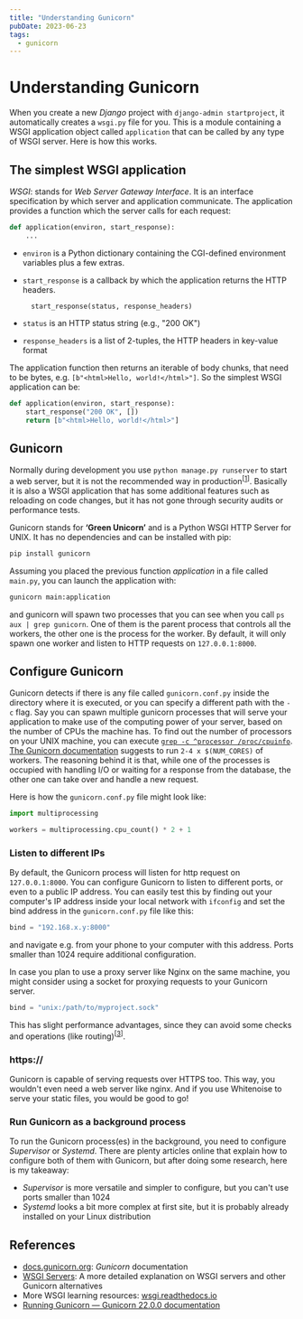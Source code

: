```yaml
---
title: "Understanding Gunicorn"
pubDate: 2023-06-23
tags:
  - gunicorn
---
```


# Understanding Gunicorn

When you create a new *Django* project with `django-admin startproject`, it automatically creates a `wsgi.py` file for you.
This is a module containing a WSGI application object called `application` that can be called by any type of WSGI server.
Here is how this works.

## The simplest WSGI application

*WSGI*: stands for *Web Server Gateway Interface*. It is an interface specification by which server and application communicate.
The application provides a function which the server calls for each request:

```python
def application(environ, start_response):
    ...
```

* `environ` is a Python dictionary containing the CGI-defined environment variables plus a few extras.
* `start_response` is a callback by which the application returns the HTTP headers.

        start_response(status, response_headers)

* `status` is an HTTP status string (e.g., "200 OK")
* `response_headers` is a list of 2-tuples, the HTTP headers in key-value format

The application function then returns an iterable of body chunks, that need to be bytes, e.g. `[b"<html>Hello, world!</html>"]`.
So the simplest WSGI application can be:

```python
def application(environ, start_response):
    start_response("200 OK", [])
    return [b"<html>Hello, world!</html>"]
```

## Gunicorn

Normally during development you use `python manage.py runserver` to start a web server, but it is not the recommended way in production<sup>[[1](https://docs.djangoproject.com/en/dev/ref/django-admin/#runserver)]</sup>.
Basically it is also a WSGI application that has some additional features such as reloading on code changes, but it has not gone through security audits or performance tests.

Gunicorn stands for **‘Green Unicorn’** and is a Python WSGI HTTP Server for UNIX.
It has no dependencies and can be installed with pip:

```bash
pip install gunicorn
```

Assuming you placed the previous function _application_ in a file called `main.py`, you can launch the application with:

```bash
gunicorn main:application
```

and gunicorn will spawn two processes that you can see when you call `ps aux | grep gunicorn`.
One of them is the parent process that controls all the workers, the other one is the process for the worker.
By default, it will only spawn one worker and listen to HTTP requests on `127.0.0.1:8000`.

## Configure Gunicorn

Gunicorn detects if there is any file called `gunicorn.conf.py` inside the directory where it is executed, or you can specify a different path with the `-c` flag.
Say you can spawn multiple gunicorn processes that will serve your application to make use of the computing power of your server, based on the number of CPUs the machine has.
To find out the number of processors on your UNIX machine, you can execute [`grep -c ^processor /proc/cpuinfo`](https://stackoverflow.com/questions/6481005/how-to-obtain-the-number-of-cpus-cores-in-linux-from-the-command-line).
[The Gunicorn documentation](https://docs.gunicorn.org/en/stable/settings.html#workers) suggests to run `2-4 x $(NUM_CORES)` of workers.
The reasoning behind it is that, while one of the processes is occupied with handling I/O or waiting for a response from the database, the other one can take over and handle a new request.

Here is how the `gunicorn.conf.py` file might look like:

```python
import multiprocessing

workers = multiprocessing.cpu_count() * 2 + 1
```

### Listen to different IPs

By default, the Gunicorn process will listen for http request on `127.0.0.1:8000`.
You can configure Gunicorn to listen to different ports, or even to a public IP address.
You can easily test this by finding out your computer's IP address inside your local network with `ifconfig`  and set the bind address in the `gunicorn.conf.py` file like this:

```python
bind = "192.168.x.y:8000"
```

and navigate e.g. from your phone to your computer with this address.
Ports smaller than 1024 require additional configuration.

In case you plan to use a proxy server like Nginx on the same machine, you might consider using a socket for proxying requests to your Gunicorn server.

```python
bind = "unix:/path/to/myproject.sock"
```

This has slight performance advantages, since they can avoid some checks and operations (like routing)<sup>[[3](https://serverfault.com/questions/124517/what-is-the-difference-between-unix-sockets-and-tcp-ip-sockets/124518#124518)]</sup>.

### https://

Gunicorn is capable of serving requests over HTTPS too.
This way, you wouldn't even need a web server like nginx. And if you use Whitenoise to serve your static files, you would be good to go!

### Run Gunicorn as a background process

To run the Gunicorn process(es) in the background, you need to configure *Supervisor* or *Systemd*.
There are plenty articles online that explain how to configure both of them with Gunicorn, but after doing some research, here is my takeaway:
* *Supervisor* is more versatile and simpler to configure, but you can't use ports smaller than 1024
* *Systemd* looks a bit more complex at first site, but it is probably already installed on your Linux distribution

## References
* [docs.gunicorn.org][gunicorn]: *Gunicorn* documentation
* [WSGI Servers][fullstackpython]: A more detailed explanation on WSGI servers and other Gunicorn alternatives
* More WSGI learning resources: [wsgi.readthedocs.io][wsgi]
* [Running Gunicorn — Gunicorn 22.0.0 documentation](https://docs.gunicorn.org/en/latest/run.html)

[wsgi]: https://wsgi.readthedocs.io/en/latest/
[gunicorn]: https://docs.gunicorn.org/en/stable/index.html
[fullstackpython]: https://www.fullstackpython.com/wsgi-servers.html
